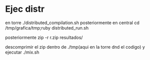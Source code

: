 # Ejec distr


en torre ./distributed_compilation.sh
posteriormente en central cd /tmp/grafica/tmp;ruby distributed_run.sh

posteriormente zip -r r.zip resultados/

descomprimir el zip dentro de ./tmp(aqui en la torre dnd el codigo) y ejecutar ./mix.sh